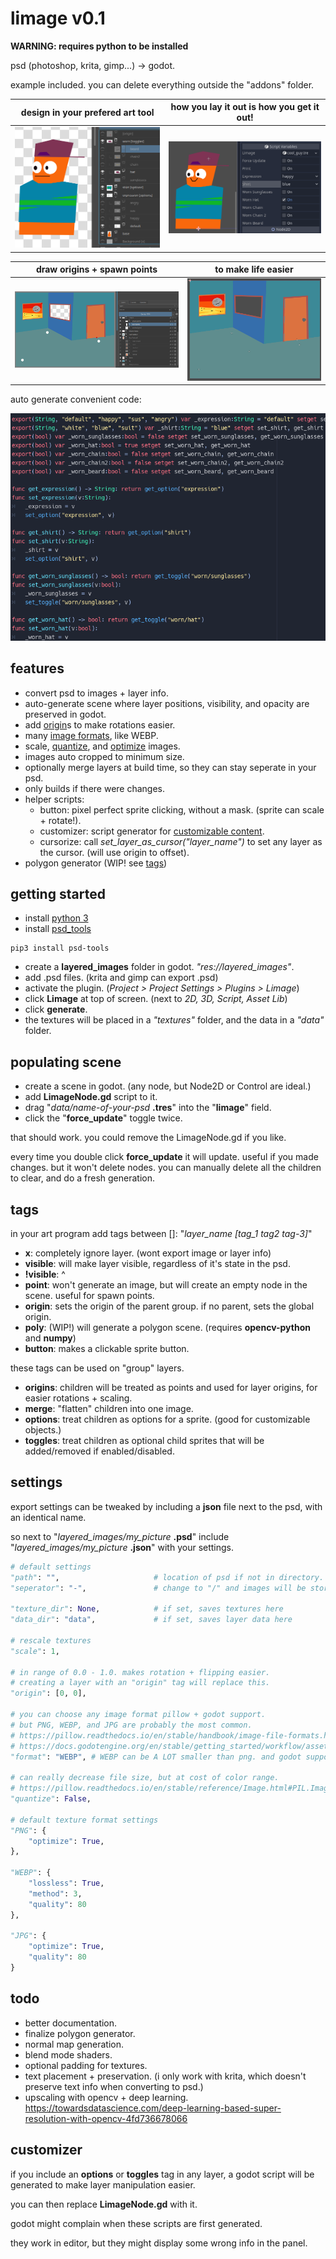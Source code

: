 
# limage v0.1

**WARNING: requires python to be installed**

psd (photoshop, krita, gimp...) -> godot.

example included. you can delete everything outside the "addons" folder.

design in your prefered art tool | how you lay it out is how you get it out!
:-:|:-:
![layers1](./readme_images/layers1.png) | ![layers3](./readme_images/layers3.png)

draw origins + spawn points | to make life easier
:-:|:-:
![points1](./readme_images/points1.png) | ![points2](./readme_images/points2.png)

auto generate convenient code:

![layers2](./readme_images/layers2.png)

## features

- convert psd to images + layer info.
- auto-generate scene where layer positions, visibility, and opacity are preserved in godot.
- add [origin](#tags)s to make rotations easier.
- many [image formats](https://pillow.readthedocs.io/en/stable/handbook/image-file-formats.html), like WEBP.
- scale, [quantize](https://pillow.readthedocs.io/en/stable/reference/Image.html#PIL.Image.Image.quantize), and [optimize](#settings) images.
- images auto cropped to minimum size.
- optionally merge layers at build time, so they can stay seperate in your psd.
- only builds if there were changes.
- helper scripts:
	- button: pixel perfect sprite clicking, without a mask. (sprite can scale + rotate!).
	- customizer: script generator for [customizable content](#customizer).
	- cursorize: call *set_layer_as_cursor("layer_name")* to set any layer as the cursor. (will use origin to offset).
- polygon generator (WIP! see [tags](#tags))


## getting started

- install [python 3](https://www.python.org/downloads/)
- install [psd_tools](https://psd-tools.readthedocs.io/en/latest/)

```
pip3 install psd-tools

```
- create a **layered_images** folder in godot. *"res://layered_images"*.
- add .psd files. (krita and gimp can export .psd)
- activate the plugin. (*Project > Project Settings > Plugins > Limage*)
- click **Limage** at top of screen. (next to *2D, 3D, Script, Asset Lib*)
- click **generate**.
- the textures will be placed in a *"textures"* folder, and the data in a *"data"* folder.


## populating scene

- create a scene in godot. (any node, but Node2D or Control are ideal.)
- add **LimageNode.gd** script to it.
- drag "*data/name-of-your-psd* **.tres**" into the "**limage**" field.
- click the "**force_update**" toggle twice.

that should work. you could remove the LimageNode.gd if you like.

every time you double click **force_update** it will update. useful if you made changes. but it won't delete nodes. you can manually delete all the children to clear, and do a fresh generation.


## tags

in your art program add tags between []: "*layer_name [tag_1 tag2 tag-3]*"

- **x**: completely ignore layer. (wont export image or layer info)
- **visible**: will make layer visible, regardless of it's state in the psd.
- **!visible**: ^
- **point**: won't generate an image, but will create an empty node in the scene. useful for spawn points.
- **origin**: sets the origin of the parent group. if no parent, sets the global origin.
- **poly**: (WIP!) will generate a polygon scene. (requires **opencv-python** and **numpy**)
- **button**: makes a clickable sprite button.

these tags can be used on "group" layers.

- **origins**: children will be treated as points and used for layer origins, for easier rotations + scaling.
- **merge**: "flatten" children into one image.
- **options**: treat children as options for a sprite. (good for customizable objects.)
- **toggles**: treat children as optional child sprites that will be added/removed if enabled/disabled.


## settings

export settings can be tweaked by including a **json** file next to the psd, with an identical name.

so next to "*layered_images/my_picture* **.psd**" include "*layered_images/my_picture* **.json**" with your settings.

```python
# default settings
"path": "",						# location of psd if not in directory. (not implemented yet)
"seperator": "-",				# change to "/" and images will be stored in subfolders instead.

"texture_dir": None,			# if set, saves textures here
"data_dir": "data",				# if set, saves layer data here

# rescale textures
"scale": 1,

# in range of 0.0 - 1.0. makes rotation + flipping easier.
# creating a layer with an "origin" tag will replace this. 
"origin": [0, 0],

# you can choose any image format pillow + godot support.
# but PNG, WEBP, and JPG are probably the most common.
# https://pillow.readthedocs.io/en/stable/handbook/image-file-formats.html
# https://docs.godotengine.org/en/stable/getting_started/workflow/assets/importing_images.html
"format": "WEBP", # WEBP can be A LOT smaller than png. and godot supports it.

# can really decrease file size, but at cost of color range.
# https://pillow.readthedocs.io/en/stable/reference/Image.html#PIL.Image.Image.quantize
"quantize": False,

# default texture format settings
"PNG": {
	"optimize": True,
},

"WEBP": {
	"lossless": True,
	"method": 3,
	"quality": 80
},

"JPG": {
	"optimize": True,
	"quality": 80
}
```

## todo
- better documentation.
- finalize polygon generator.
- normal map generation.
- blend mode shaders.
- optional padding for textures.
- text placement + preservation. (i only work with krita, which doesn't preserve text info when converting to psd.)
- upscaling with opencv + deep learning. https://towardsdatascience.com/deep-learning-based-super-resolution-with-opencv-4fd736678066


## customizer

if you include an **options** or **toggles** tag in any layer, a godot script will be generated to make layer manipulation easier.

you can then replace **LimageNode.gd** with it.

godot might complain when these scripts are first generated.

they work in editor, but they might display some wrong info in the panel.
